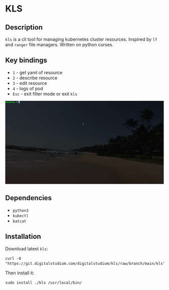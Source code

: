 # KLS
## Description
`kls` is a cli tool for managing kubernetes cluster resources. Inspired by `lf` and `ranger` file managers. Written on python curses.
## Key bindings
- `1` - get yaml of resource
- `2` - describe resource
- `3` - edit resource 
- `4` - logs of pod
- `Esc` - exit filter mode or exit `kls`

![kls in action](./images/kls.gif)
## Dependencies
- `python3`
- `kubectl`
- `batcat`
## Installation
Download latest `kls`:
```
curl -O "https://git.digitalstudium.com/digitalstudium/kls/raw/branch/main/kls"
```
Then install it:
```
sudo install ./kls /usr/local/bin/
```

